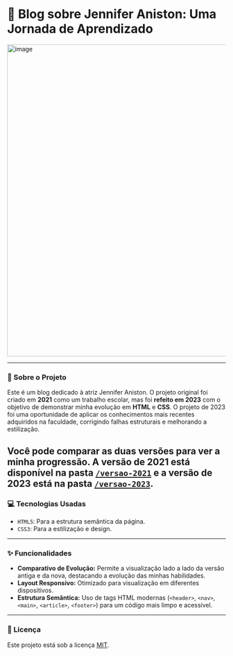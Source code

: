 # 🌟 Blog sobre Jennifer Aniston: Uma Jornada de Aprendizado

<img width="1280" height="720" alt="image" src="https://github.com/user-attachments/assets/65903e6b-3f61-4a56-981b-83a53e218ed6" />

---

### 📖 Sobre o Projeto
Este é um blog dedicado à atriz Jennifer Aniston. O projeto original foi criado em **2021** como um trabalho escolar, mas foi **refeito em 2023** com o objetivo de demonstrar minha evolução em **HTML** e **CSS**. O projeto de 2023 foi uma oportunidade de aplicar os conhecimentos mais recentes adquiridos na faculdade, corrigindo falhas estruturais e melhorando a estilização.

Você pode comparar as duas versões para ver a minha progressão. A versão de **2021** está disponível na pasta [`/versao-2021`](./versao-2021/index.html) e a versão de **2023** está na pasta [`/versao-2023`](./versao-2023/index.html).
---

### 💻 Tecnologias Usadas
- `HTML5`: Para a estrutura semântica da página.
- `CSS3`: Para a estilização e design.

---

### ✨ Funcionalidades
- **Comparativo de Evolução:** Permite a visualização lado a lado da versão antiga e da nova, destacando a evolução das minhas habilidades.
- **Layout Responsivo:** Otimizado para visualização em diferentes dispositivos.
- **Estrutura Semântica:** Uso de tags HTML modernas (`<header>`, `<nav>`, `<main>`, `<article>`, `<footer>`) para um código mais limpo e acessível.

---

### 📄 Licença
Este projeto está sob a licença [MIT](https://opensource.org/licenses/MIT).
